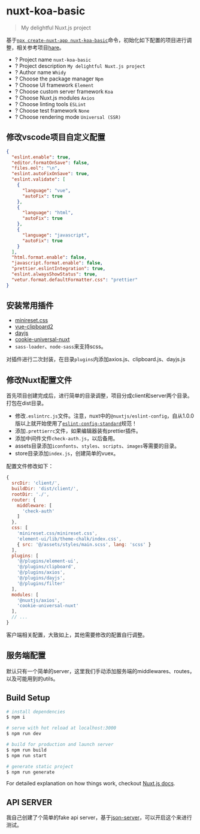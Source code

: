 # nuxt-koa-basic

> My delightful Nuxt.js project

基于[`npx create-nuxt-app nuxt-koa-basic`](https://zh.nuxtjs.org/guide/installation)命令，初始化如下配置的项目进行调整，相关参考项目[hare](https://github.com/clarkdo/hare)。

* ? Project name `nuxt-koa-basic`
* ? Project description `My delightful Nuxt.js project`
* ? Author name `Whidy`
* ? Choose the package manager `Npm`
* ? Choose UI framework `Element`
* ? Choose custom server framework `Koa`
* ? Choose Nuxt.js modules `Axios`
* ? Choose linting tools `ESLint`
* ? Choose test framework `None`
* ? Choose rendering mode `Universal (SSR)`

## 修改vscode项目自定义配置

```json
{
  "eslint.enable": true,
  "editor.formatOnSave": false,
  "files.eol": "\n",
  "eslint.autoFixOnSave": true,
  "eslint.validate": [
    {
      "language": "vue",
      "autoFix": true
    },
    {
      "language": "html",
      "autoFix": true
    },
    {
      "language": "javascript",
      "autoFix": true
    }
  ],
  "html.format.enable": false,
  "javascript.format.enable": false,
  "prettier.eslintIntegration": true,
  "eslint.alwaysShowStatus": true,
  "vetur.format.defaultFormatter.css": "prettier"
}
```

## 安装常用插件

* [minireset.css](https://github.com/jgthms/minireset.css)
* [vue-clipboard2](https://github.com/Inndy/vue-clipboard2)
* [dayjs](https://github.com/iamkun/dayjs)
* [cookie-universal-nuxt](https://github.com/microcipcip/cookie-universal/tree/master/packages/cookie-universal-nuxt)
* `sass-loader`、`node-sass`来支持scss。

对插件进行二次封装，在目录`plugins`内添加axios.js、clipboard.js、dayjs.js

## 修改Nuxt配置文件

首先项目创建完成后，进行简单的目录调整，项目分成client和server两个目录。打包在dist目录。

* 修改`.eslintrc.js`文件。注意，nuxt中的`@nuxtjs/eslint-config`，自从1.0.0版以上就开始使用了[`eslint-config-standard`](https://github.com/standard/eslint-config-standard)规范！
* 添加`.prettierrc`文件，如果编辑器装有prettier插件。
* 添加中间件文件`check-auth.js`，以后备用。
* assets目录添加`iconfonts`、`styles`、`scripts`、`images`等需要的目录。
* store目录添加`index.js`，创建简单的vuex。

配置文件修改如下：

```javascript
{
  srcDir: 'client/',
  buildDir: 'dist/client/',
  rootDir: './',
  router: {
    middleware: [
      'check-auth'
    ]
  },
  css: [
    'minireset.css/minireset.css',
    'element-ui/lib/theme-chalk/index.css',
    { src: '@/assets/styles/main.scss', lang: 'scss' }
  ],
  plugins: [
    '@/plugins/element-ui',
    '@/plugins/clipboard',
    '@/plugins/axios',
    '@/plugins/dayjs',
    '@/plugins/filter'
  ],
  modules: [
    '@nuxtjs/axios',
    'cookie-universal-nuxt'
  ],
  // ...
}
```

客户端相关配置，大致如上，其他需要修改的配置自行调整。

## 服务端配置

默认只有一个简单的server，这里我们手动添加服务端的middlewares、routes，以及可能用到的utils。

## Build Setup

``` bash
# install dependencies
$ npm i

# serve with hot reload at localhost:3000
$ npm run dev

# build for production and launch server
$ npm run build
$ npm run start

# generate static project
$ npm run generate
```

For detailed explanation on how things work, checkout [Nuxt.js docs](https://nuxtjs.org).

## API SERVER

我自己创建了个简单的fake api server，基于[json-server](https://github.com/whidy/api-json-server)，可以开启这个来进行测试。
